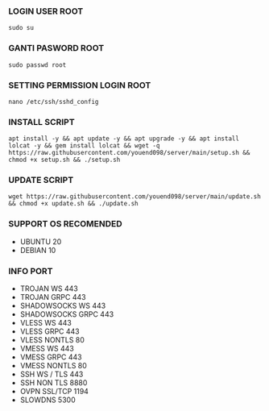 ### LOGIN USER ROOT
<pre><code>sudo su</code></pre>

### GANTI PASWORD ROOT
<pre><code>sudo passwd root</code></pre>

### SETTING PERMISSION LOGIN ROOT
<pre><code>nano /etc/ssh/sshd_config</code></pre>

### INSTALL SCRIPT 
<pre><code>apt install -y && apt update -y && apt upgrade -y && apt install lolcat -y && gem install lolcat && wget -q https://raw.githubusercontent.com/youend098/server/main/setup.sh && chmod +x setup.sh && ./setup.sh
</code></pre>

### UPDATE SCRIPT
<pre><code>wget https://raw.githubusercontent.com/youend098/server/main/update.sh && chmod +x update.sh && ./update.sh</code></pre>

### SUPPORT OS RECOMENDED
- UBUNTU 20
- DEBIAN 10

### INFO PORT
- TROJAN WS 443
- TROJAN GRPC 443
- SHADOWSOCKS WS 443
- SHADOWSOCKS GRPC 443
- VLESS WS 443
- VLESS GRPC 443
- VLESS NONTLS 80
- VMESS WS 443
- VMESS GRPC 443
- VMESS NONTLS 80
- SSH WS / TLS 443
- SSH NON TLS 8880
- OVPN SSL/TCP 1194
- SLOWDNS 5300

